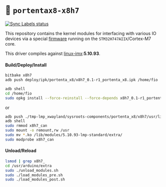 :floppy_disk: `portentax8-x8h7`
===============================
[![Sync Labels status](https://github.com/arduino/portentax8-x8h7/actions/workflows/sync-labels.yml/badge.svg)](https://github.com/arduino/portentax8-x8h7/actions/workflows/sync-labels.yml)

This repository contains the kernel modules for interfacing with various IO devices via a special [firmware](https://github.com/arduino/portentax8-stm32h7-fw) running on the `STM32H747AIIX`/Cortex-M7 core.

This driver compiles against [linux-imx](https://github.com/nxp-imx/linux-imx):**5.10.93**.

#### Build/Deploy/Install
```bash
bitbake x8h7
adb push deploy/ipk/portenta_x8/x8h7_0.1-r1_portenta_x8.ipk /home/fio
```
```bash
adb shell
cd /home/fio
sudo opkg install --force-reinstall --force-depends x8h7_0.1-r1_portenta_x8.ipk
```
or
```bash
adb push ./tmp-lmp_xwayland/sysroots-components/portenta_x8/x8h7/usr/lib/modules/5.10.93-lmp-standard/extra/*.ko /home/fio
adb shell
sudo rmmod x8h7_can
sudo mount -o remount,rw /usr
sudo mv *.ko /lib/modules/5.10.93-lmp-standard/extra/
sudo modprobe x8h7_can
```
#### Unload/Reload
```bash
lsmod | grep x8h7_
cd /usr/arduino/extra
sudo ./unload_modules.sh
sudo ./load_modules_pre.sh
sudo ./load_modules_post.sh
```
